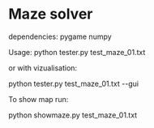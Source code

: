 # Maze solver

dependencies:
pygame
numpy


Usage:
python tester.py test_maze_01.txt

or with vizualisation:

python tester.py test_maze_01.txt --gui

To show map run:

python showmaze.py test_maze_01.txt

